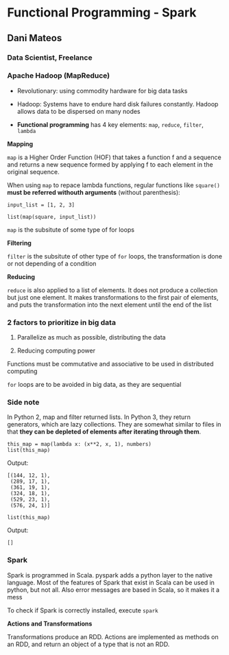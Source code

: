 # Functional Programming - Spark
## Dani Mateos
### Data Scientist, Freelance

### Apache Hadoop (MapReduce)

* Revolutionary: using commodity hardware for big data tasks

* Hadoop: Systems have to endure hard disk failures constantly. Hadoop allows data to be dispersed on many nodes

* **Functional programming** has 4 key elements: ```map```, ```reduce```, ```filter```, ```lambda```

**Mapping**

```map``` is a Higher Order Function (HOF) that takes a function f and a sequence and returns a new sequence formed by applying f to each element in the original sequence.

When using ```map``` to repace lambda functions, regular functions like ```square()``` **must be referred withouth arguments** (without parenthesis):
```
input_list = [1, 2, 3]

list(map(square, input_list))
```

```map``` is the subsitute of some type of for loops

**Filtering**

```filter``` is the subsitute of other type of ```for``` loops, the transformation is done or not depending of a condition

**Reducing**

```reduce``` is also applied to a list of elements.  It does not produce a collection but just one element. It makes transformations to the first pair of elements, and puts the transformation into the next element until the end of the list

### 2 factors to prioritize in big data

1) Parallelize as much as possible, distributing the data

2) Reducing computing power

Functions must be commutative and associative to be used in distributed computing

```for``` loops are to be avoided in big data, as they are sequential

### Side note
In Python 2, map and filter returned lists. In Python 3, they return generators, which are lazy collections. They are somewhat similar to files in that **they can be depleted of elements after iterating through them**.

```
this_map = map(lambda x: (x**2, x, 1), numbers)
list(this_map)
```

Output:
```
[(144, 12, 1),
 (289, 17, 1),
 (361, 19, 1),
 (324, 18, 1),
 (529, 23, 1),
 (576, 24, 1)]
```

```
list(this_map)
```

Output:
```
[]
```

### Spark

Spark is programmed in Scala. pyspark adds a python layer to the native language. Most of the features of Spark that exist in Scala can be used in python, but not all. Also error messages are based in Scala, so it makes it a mess

To check if Spark is correctly installed, execute ```spark```

**Actions and Transformations**

Transformations produce an RDD. Actions are implemented as methods on an RDD, and return an object of a type that is not an RDD. 
